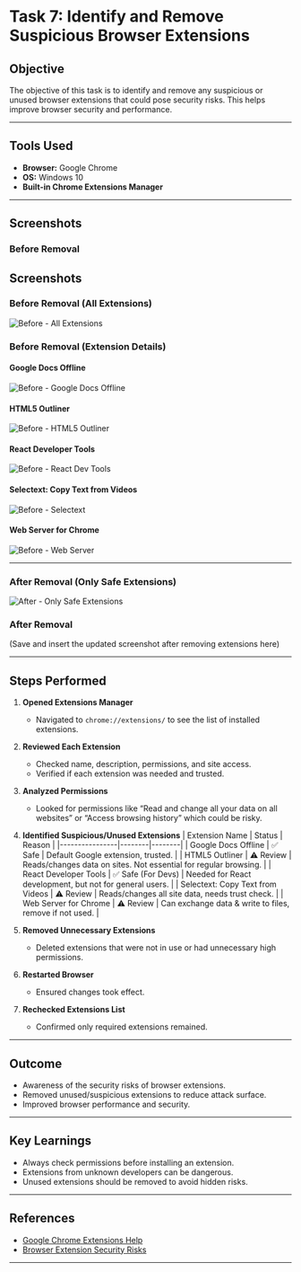 # Task 7: Identify and Remove Suspicious Browser Extensions

## Objective
The objective of this task is to identify and remove any suspicious or unused browser extensions that could pose security risks. This helps improve browser security and performance.

---

## Tools Used
- **Browser:** Google Chrome
- **OS:** Windows 10
- **Built-in Chrome Extensions Manager**

---

## Screenshots
### Before Removal
## Screenshots

### Before Removal (All Extensions)
![Before - All Extensions](ext1.png)

### Before Removal (Extension Details)
#### Google Docs Offline
![Before - Google Docs Offline](ext2.png)

#### HTML5 Outliner
![Before - HTML5 Outliner](ext3.png)

#### React Developer Tools
![Before - React Dev Tools](ext4.png)

#### Selectext: Copy Text from Videos
![Before - Selectext](ext5.png)

#### Web Server for Chrome
![Before - Web Server](ext6.png)

---

### After Removal (Only Safe Extensions)
![After - Only Safe Extensions](after.png)


### After Removal
(Save and insert the updated screenshot after removing extensions here)

---

## Steps Performed

1. **Opened Extensions Manager**
   - Navigated to `chrome://extensions/` to see the list of installed extensions.

2. **Reviewed Each Extension**
   - Checked name, description, permissions, and site access.
   - Verified if each extension was needed and trusted.

3. **Analyzed Permissions**
   - Looked for permissions like “Read and change all your data on all websites” or “Access browsing history” which could be risky.

4. **Identified Suspicious/Unused Extensions**
   | Extension Name | Status | Reason |
   |----------------|--------|--------|
   | Google Docs Offline | ✅ Safe | Default Google extension, trusted. |
   | HTML5 Outliner | ⚠ Review | Reads/changes data on sites. Not essential for regular browsing. |
   | React Developer Tools | ✅ Safe (For Devs) | Needed for React development, but not for general users. |
   | Selectext: Copy Text from Videos | ⚠ Review | Reads/changes all site data, needs trust check. |
   | Web Server for Chrome | ⚠ Review | Can exchange data & write to files, remove if not used. |

5. **Removed Unnecessary Extensions**
   - Deleted extensions that were not in use or had unnecessary high permissions.

6. **Restarted Browser**
   - Ensured changes took effect.

7. **Rechecked Extensions List**
   - Confirmed only required extensions remained.

---

## Outcome
- Awareness of the security risks of browser extensions.
- Removed unused/suspicious extensions to reduce attack surface.
- Improved browser performance and security.

---

## Key Learnings
- Always check permissions before installing an extension.
- Extensions from unknown developers can be dangerous.
- Unused extensions should be removed to avoid hidden risks.

---

## References
- [Google Chrome Extensions Help](https://support.google.com/chrome_webstore/answer/2664769)
- [Browser Extension Security Risks](https://www.kaspersky.com/resource-center/threats/browser-extensions)

---
